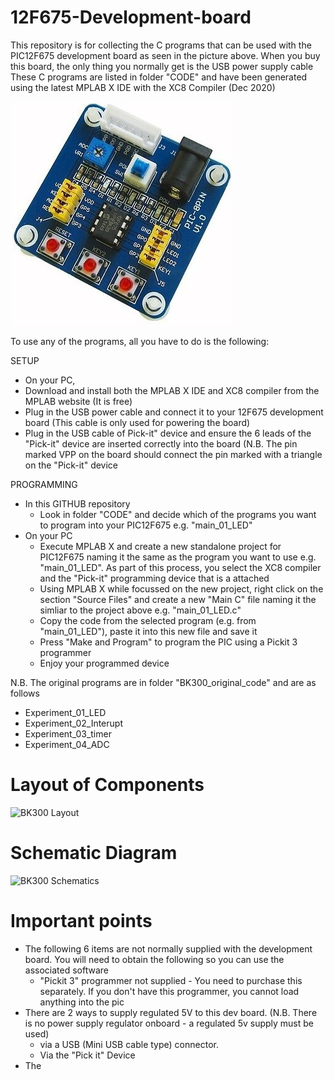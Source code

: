 # 12F675-Development-board

This repository is for collecting the C programs that can be used with the PIC12F675 development board as seen in the picture above. 
When you buy this board, the only thing you normally get is the USB power supply cable
These C programs are listed in folder "CODE" and have been generated using the latest MPLAB X IDE with the XC8 Compiler (Dec 2020)

<img src="images/12f675 board.jpg" alt="Dev board"/>



To use any of the programs, all you have to do is the following: 

SETUP
- On your PC, 
 - Download and install both the MPLAB X IDE and XC8 compiler from the MPLAB website (It is free) 
 - Plug in the USB power cable and connect it to your 12F675 development board (This cable is only used for powering the board) 
 - Plug in the USB cable of Pick-it" device and ensure the 6 leads of the "Pick-it" device are inserted correctly into the board (N.B. The pin marked VPP on the board should connect the pin marked with a triangle on the "Pick-it" device  

PROGRAMMING
- In this GITHUB repository
  - Look in folder "CODE" and decide which of the programs you want to program into your PIC12F675 e.g. "main_01_LED"
- On your PC
  - Execute MPLAB X and create a new standalone project for PIC12F675 naming it the same as the program you want to use e.g. "main_01_LED". As part of this process, you select the XC8 compiler and the "Pick-it" programming device that is a attached 
  - Using MPLAB X while focussed on the new project, right click on the section "Source Files" and create a new "Main C" file naming it the simliar to the project above e.g. "main_01_LED.c"  
  - Copy the code from the selected program (e.g. from "main_01_LED"), paste it into this new file and save it
  - Press "Make and Program" to program the PIC using a Pickit 3 programmer
  - Enjoy your programmed device

N.B. The original programs are in folder "BK300_original_code" and are as follows
 - Experiment_01_LED  
 - Experiment_02_Interupt 	 
 - Experiment_03_timer 	 	 
 - Experiment_04_ADC 

# Layout of Components
<img src="BK300_Layout.jpg" alt="BK300 Layout"/>


# Schematic Diagram
<img src="BK300_Circuit_Diagram.jpg" alt="BK300 Schematics"/>

# Important points
- The following 6 items are not normally supplied with the development board. You will need to obtain the following so you can use the associated software
  - "Pickit 3" programmer not supplied - You need to purchase this separately. If you don't have this programmer, you cannot load anything into the pic 
 - There are 2 ways to supply regulated 5V to this dev board. (N.B. There is no power supply regulator onboard - a regulated 5v supply must be used)
   - via a USB (Mini USB cable type) connector. 
   - Via the "Pick it" Device 
 - The 


